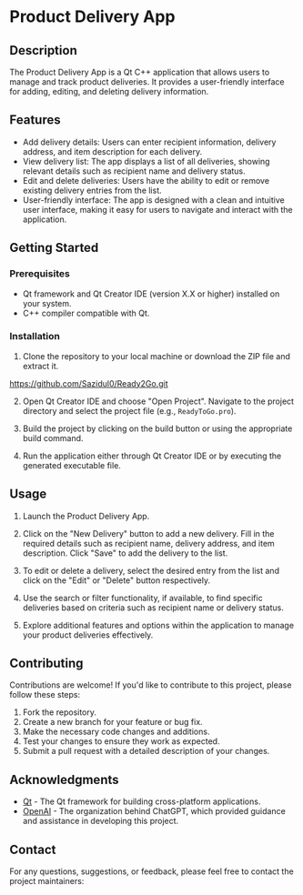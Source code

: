 # Product Delivery App

## Description
The Product Delivery App is a Qt C++ application that allows users to manage and track product deliveries. It provides a user-friendly interface for adding, editing, and deleting delivery information.

## Features
- Add delivery details: Users can enter recipient information, delivery address, and item description for each delivery.
- View delivery list: The app displays a list of all deliveries, showing relevant details such as recipient name and delivery status.
- Edit and delete deliveries: Users have the ability to edit or remove existing delivery entries from the list.
- User-friendly interface: The app is designed with a clean and intuitive user interface, making it easy for users to navigate and interact with the application.

## Getting Started
### Prerequisites
- Qt framework and Qt Creator IDE (version X.X or higher) installed on your system.
- C++ compiler compatible with Qt.

### Installation
1. Clone the repository to your local machine or download the ZIP file and extract it.

https://github.com/Sazidul0/Ready2Go.git


2. Open Qt Creator IDE and choose "Open Project". Navigate to the project directory and select the project file (e.g., `ReadyToGo.pro`).

3. Build the project by clicking on the build button or using the appropriate build command.

4. Run the application either through Qt Creator IDE or by executing the generated executable file.

## Usage
1. Launch the Product Delivery App.

2. Click on the "New Delivery" button to add a new delivery. Fill in the required details such as recipient name, delivery address, and item description. Click "Save" to add the delivery to the list.

3. To edit or delete a delivery, select the desired entry from the list and click on the "Edit" or "Delete" button respectively.

4. Use the search or filter functionality, if available, to find specific deliveries based on criteria such as recipient name or delivery status.

5. Explore additional features and options within the application to manage your product deliveries effectively.

## Contributing
Contributions are welcome! If you'd like to contribute to this project, please follow these steps:
1. Fork the repository.
2. Create a new branch for your feature or bug fix.
3. Make the necessary code changes and additions.
4. Test your changes to ensure they work as expected.
5. Submit a pull request with a detailed description of your changes.


## Acknowledgments
- [Qt](https://www.qt.io/) - The Qt framework for building cross-platform applications.
- [OpenAI](https://openai.com/) - The organization behind ChatGPT, which provided guidance and assistance in developing this project.

## Contact
For any questions, suggestions, or feedback, please feel free to contact the project maintainers:


